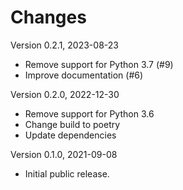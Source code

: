 # Changes

Version 0.2.1, 2023-08-23

- Remove support for Python 3.7 (#9)
- Improve documentation (#6)

Version 0.2.0, 2022-12-30

- Remove support for Python 3.6
- Change build to poetry
- Update dependencies

Version 0.1.0, 2021-09-08

- Initial public release.
